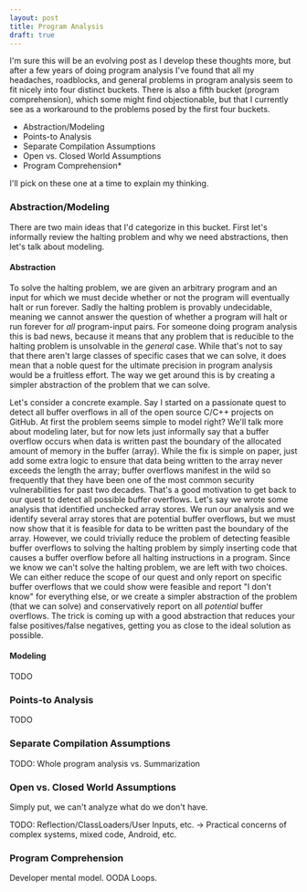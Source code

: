 ```yaml
---
layout: post
title: Program Analysis
draft: true
---
```


I'm sure this will be an evolving post as I develop these thoughts more, but after a few years of doing program analysis I've found that all my headaches, roadblocks, and general problems in program analysis seem to fit nicely into four distinct buckets. There is also a fifth bucket (program comprehension), which some might find objectionable, but that I currently see as a workaround to the problems posed by the first four buckets.

- Abstraction/Modeling
- Points-to Analysis
- Separate Compilation Assumptions
- Open vs. Closed World Assumptions
- Program Comprehension*

I'll pick on these one at a time to explain my thinking.

### Abstraction/Modeling
There are two main ideas that I'd categorize in this bucket.  First let's informally review the halting problem and why we need abstractions, then let's talk about modeling.  

#### Abstraction
To solve the halting problem, we are given an arbitrary program and an input for which we must decide whether or not the program will eventually halt or run forever.  Sadly the halting problem is provably undecidable, meaning we cannot answer the question of whether a program will halt or run forever for *all* program-input pairs. For someone doing program analysis this is bad news, because it means that any problem that is reducible to the halting problem is unsolvable in the *general* case. While that's not to say that there aren't large classes of specific cases that we can solve, it does mean that a noble quest for the ultimate precision in program analysis would be a fruitless effort. The way we get around this is by creating a simpler abstraction of the problem that we can solve.

Let's consider a concrete example. Say I started on a passionate quest to detect all buffer overflows in all of the open source C/C++ projects on GitHub. At first the problem seems simple to model right? We'll talk more about modeling later, but for now lets just informally say that a buffer overflow occurs when data is written past the boundary of the allocated amount of memory in the buffer (array). While the fix is simple on paper, just add some extra logic to ensure that data being written to the array never exceeds the length the array; buffer overflows manifest in the wild so frequently that they have been one of the most common security vulnerabilities for past two decades. That's a good motivation to get back to our quest to detect all possible buffer overflows. Let's say we wrote some analysis that identified unchecked array stores. We run our analysis and we identify several array stores that are potential buffer overflows, but we must now show that it is feasible for data to be written past the boundary of the array. However, we could trivially reduce the problem of detecting feasible buffer overflows to solving the halting problem by simply inserting code that causes a buffer overflow before all halting instructions in a program. Since we know we can't solve the halting problem, we are left with two choices. We can either reduce the scope of our quest and only report on specific buffer overflows that we could show were feasible and report "I don't know" for everything else, or we create a simpler abstraction of the problem (that we can solve) and conservatively report on all *potential* buffer overflows. The trick is coming up with a good abstraction that reduces your false positives/false negatives, getting you as close to the ideal solution as possible.

#### Modeling
TODO

### Points-to Analysis
TODO

### Separate Compilation Assumptions
TODO: Whole program analysis vs. Summarization

### Open vs. Closed World Assumptions
Simply put, we can't analyze what do we don't have. 

TODO: Reflection/ClassLoaders/User Inputs, etc. -> Practical concerns of complex systems, mixed code, Android, etc.

### Program Comprehension
Developer mental model.  OODA Loops.